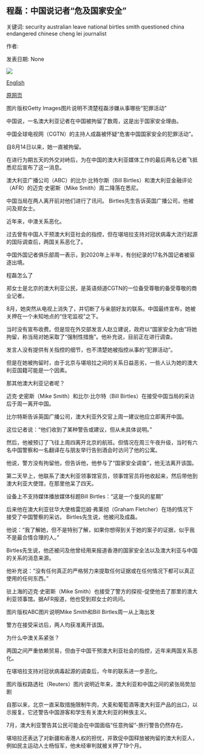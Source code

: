 ## 程磊：中国说记者“危及国家安全”

关键词: security australian leave national birtles smith questioned china endangered chinese cheng lei journalist

作者: 

发表日期: None

![](https://ichef.bbci.co.uk/news/1024/branded_news/175D1/production/_114279659_gettyimages-1180429192.jpg)

[English](Cheng%20Lei%3A%20China%20says%20journalist%20%27endangered%20national%20security%27.md)

[原网页](https://www.bbc.com/news/world-asia-china-54070709)

图片版权Getty Images图片说明不清楚程磊涉嫌从事哪些“犯罪活动”

中国说，一名澳大利亚记者在中国被拘留了数周，这是出于国家安全理由。

中国全球电视网（CGTN）的主持人成磊被怀疑“危害中国国家安全的犯罪活动”。

自8月14日以来，她一直被拘留。

在进行为期五天的外交对峙后，为在中国的澳大利亚媒体工作的最后两名记者飞抵悉尼后宣布了这一消息。

澳大利亚广播公司（ABC）的比尔·比特尔斯（Bill Birtles）和澳大利亚金融评论（AFR）的迈克·史密斯（Mike Smith）周二降落在悉尼。

中国当局在两人离开前对他们进行了讯问。 Birtles先生告诉英国广播公司，他被问及郑女士。

近年来，中澳关系恶化。

过去曾有中国人干预澳大利亚社会的指控，但在堪培拉支持对冠状病毒大流行起源的国际调查后，两国关系恶化了。

中国外国记者俱乐部周一表示，到2020年上半年，有创纪录的17名外国记者被驱逐出境。

程磊怎么了

郑女士是北京的澳大利亚公民，是英语频道CGTN的一位备受尊敬的备受尊敬的商业记者。

8月，她突然从电视上消失了，并切断了与亲朋好友的联系。中国最终宣布，她被关押在一个未知地点的“住宅监视”之下。

当时没有宣布收费。但是现在外交部发言人赵立建说，政府以“国家安全为由”将她拘留，称当局对她采取了“强制性措施”。他补充说，目前正在进行调查。

发言人没有提供有关指控的细节，也不清楚她被指控从事的“犯罪活动”。

但是在她被拘留时，由于北京与堪培拉之间的关系日益恶劣，一些人认为她的澳大利亚国籍可能是一个因素。

那其他澳大利亚记者呢？

迈克·史密斯（Mike Smith）和比尔·比尔特（Bill Birtles）在接受中国当局的采访后于周一离开中国。

比尔特斯告诉英国广播公司，澳大利亚外交官上周一建议他应立即离开中国。

这位记者说：“他们收到了某种警告或建议，但从未具体说明。”

然后，他被预订了飞往上周四离开北京的航班。但情况在周三午夜升级，当时有六名中国警察和一名翻译在与朋友举行告别酒会时访问了他的公寓。

他说，警方没有拘留他，但告诉他，他参与了“国家安全调查”，他无法离开该国。

第二天早上，他联系了澳大利亚领事馆官员，领事馆官员将他收起来，然后带他到澳大利亚大使馆，在那里他呆了四天。

设备上不支持媒体播放媒体标题Bill Birtles：“这是一个旋风的星期”

后来他在澳大利亚驻华大使格雷厄姆·弗莱彻（Graham Fletcher）在场的情况下接受了中国警察的采访。 Birtles先生说，他被问及成磊。

他说：“我了解她，但不是特别了解，如果你想得到关于她的案子的证据，似乎我不是最合情合理的人。”

Birtles先生说，他还被问及他曾经用来报道香港的国家安全法以及澳大利亚与中国的关系的消息来源。

他补充说：“没有任何真正的严格努力来提取任何证据或在任何情况下都可以真正使用的任何东西。”

驻上海的迈克·史密斯（Mike Smith）也接受了警方的探视-促使他去了那里的澳大利亚领事馆。据AFR报道，他也受到郑女士的讯问。

图片版权ABC图片说明Mike Smith和Bill Birtles周一从上海出发

警方在接受采访后，两人均获准离开该国。

为什么中澳关系紧张？

两国之间严重依赖贸易，但由于中国干预澳大利亚社会的指控，近年来两国关系恶化。

在堪培拉支持对冠状病毒起源的调查后，今年的联系进一步恶化。

图片版权路透社（Reuters）图片说明近年来，澳大利亚和中国之间的紧张局势加剧

自那以来，北京一直采取措施限制牛肉，大麦和葡萄酒等澳大利亚产品的出口，以示报复。它还警告中国游客和学生有关澳大利亚的种族主义。

7月，澳大利亚警告其公民可能会在中国面临“任意拘留”-旅行警告仍然存在。

堪培拉还表达了对新疆和香港人权的担忧，并敦促中国释放被拘留的澳大利亚人，例如民主运动人士杨恒军，他未经审判就被关押了19个月。